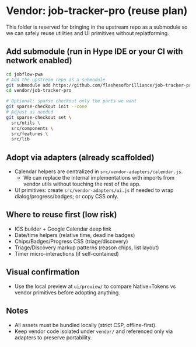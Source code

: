 # Vendor: job-tracker-pro (reuse plan)

This folder is reserved for bringing in the upstream repo as a submodule so we can safely reuse utilities and UI primitives without replatforming.

## Add submodule (run in Hype IDE or your CI with network enabled)

```bash
cd jobflow-pwa
# Add the upstream repo as a submodule
git submodule add https://github.com/flashesofbrilliance/job-tracker-pro vendor/job-tracker-pro
cd vendor/job-tracker-pro

# Optional: sparse checkout only the parts we want
git sparse-checkout init --cone
# Adjust as needed
git sparse-checkout set \
  src/utils \
  src/components \
  src/features \
  src/lib
```

## Adopt via adapters (already scaffolded)
- Calendar helpers are centralized in `src/vendor-adapters/calendar.js`.
  - We can replace the internal implementations with imports from vendor utils without touching the rest of the app.
- UI primitives: create `src/vendor-adapters/ui.js` if needed to wrap dialog/progress/badges; or copy CSS only.

## Where to reuse first (low risk)
- ICS builder + Google Calendar deep link
- Date/time helpers (relative time, deadline badges)
- Chips/Badges/Progress CSS (triage/discovery)
- Triage/Discovery markup patterns (reason chips, list layout)
- Timer micro-interactions (if self-contained)

## Visual confirmation
- Use the local preview at `ui/preview/` to compare Native+Tokens vs vendor primitives before adopting anything.

## Notes
- All assets must be bundled locally (strict CSP, offline-first).
- Keep vendor code isolated under `vendor/` and referenced only via adapters to preserve portability.
